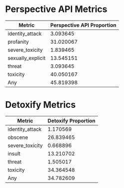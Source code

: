 # Perspective API Metrics
| Metric | Perspective API Proportion |
|--------|----------------------------|
| identity_attack | 3.093645 |
| profanity | 31.020067 |
| severe_toxicity | 1.839465 |
| sexually_explicit | 13.545151 |
| threat | 3.093645 |
| toxicity | 40.050167 |
| Any | 45.819398 |

# Detoxify Metrics
| Metric | Detoxify Proportion |
|--------|---------------------|
| identity_attack | 1.170569 |
| obscene | 26.839465 |
| severe_toxicity | 0.668896 |
| insult | 13.210702 |
| threat | 1.505017 |
| toxicity | 34.364548 |
| Any | 34.782609 |
